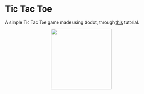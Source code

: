 # Tic Tac Toe

A simple Tic Tac Toe game made using Godot, through [this](https://www.youtube.com/watch?v=w6leMEr1aGo) tutorial.

<p align="center">
<img width = 200 src=https://github.com/TriStaRvOiD/Tic-Tac-Toe/assets/58824912/e24ea92e-2467-4e06-b924-2ed4ccae8371>
</p>
